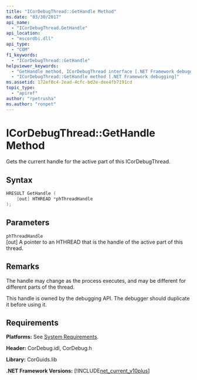 ```yaml
---
title: "ICorDebugThread::GetHandle Method"
ms.date: "03/30/2017"
api_name: 
  - "ICorDebugThread.GetHandle"
api_location: 
  - "mscordbi.dll"
api_type: 
  - "COM"
f1_keywords: 
  - "ICorDebugThread::GetHandle"
helpviewer_keywords: 
  - "GetHandle method, ICorDebugThread interface [.NET Framework debugging]"
  - "ICorDebugThread::GetHandle method [.NET Framework debugging]"
ms.assetid: 172ef8c4-2ead-4cfc-bd2e-dee4fb7191cd
topic_type: 
  - "apiref"
author: "rpetrusha"
ms.author: "ronpet"
---
```

# ICorDebugThread::GetHandle Method
Gets the current handle for the active part of this ICorDebugThread.  
  
## Syntax  
  
```cpp  
HRESULT GetHandle (  
    [out] HTHREAD *phThreadHandle  
);  
```  
  
## Parameters  
 `phThreadHandle`  
 [out] A pointer to an HTHREAD that is the handle of the active part of this thread.  
  
## Remarks  
 The handle may change as the process executes, and may be different for different parts of the thread.  
  
 This handle is owned by the debugging API. The debugger should duplicate it before using it.  
  
## Requirements  
 **Platforms:** See [System Requirements](../../../../docs/framework/get-started/system-requirements.md).  
  
 **Header:** CorDebug.idl, CorDebug.h  
  
 **Library:** CorGuids.lib  
  
 **.NET Framework Versions:** [!INCLUDE[net_current_v10plus](../../../../includes/net-current-v10plus-md.md)]
